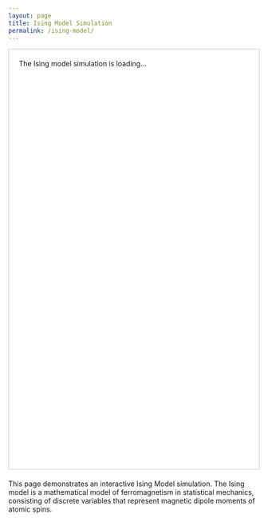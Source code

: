 ```yaml
---
layout: page
title: Ising Model Simulation
permalink: /ising-model/
---
```


<div id="ising-container" style="border: 1px solid #ccc; min-height: 800px; padding: 20px; margin-bottom: 20px;">
  The Ising model simulation is loading...
</div>

<link rel="stylesheet" href="{{ '/assets/css/main.0b108429.css' | relative_url }}">

<script src="{{ '/assets/js/main.f941aff2.js' | relative_url }}" defer></script>
This page demonstrates an interactive Ising Model simulation. The Ising model is a mathematical model of ferromagnetism in statistical mechanics, consisting of discrete variables that represent magnetic dipole moments of atomic spins.
